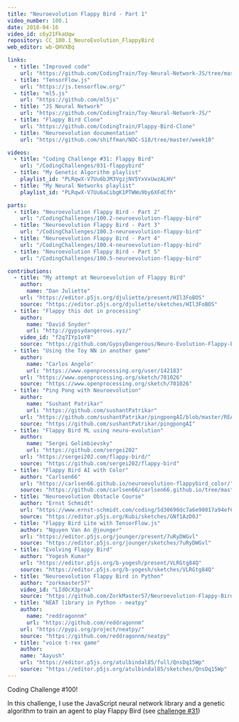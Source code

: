```yaml
---
title: "Neuroevolution Flappy Bird - Part 1"
video_number: 100.1
date: 2018-04-16
video_id: c6y21FkaUqw
repository: CC_100.1_NeuroEvolution_FlappyBird
web_editor: wb-QHVXBq

links:
  - title: "Improved code"
    url: "https://github.com/CodingTrain/Toy-Neural-Network-JS/tree/master/examples/neuroevolution-flappybird"
  - title: "TensorFlow.js"
    url: "https://js.tensorflow.org/"
  - title: "ml5.js"
    url: "https://github.com/ml5js"
  - title: "JS Neural Network"
    url: "https://github.com/CodingTrain/Toy-Neural-Network-JS/"
  - title: "Flappy Bird Clone"
    url: "https://github.com/CodingTrain/Flappy-Bird-Clone"
  - title: "Neuroevolution documentation"
    url: "https://github.com/shiffman/NOC-S18/tree/master/week10"

videos:
  - title: "Coding Challenge #31: Flappy Bird"
    url: "/CodingChallenges/031-flappybird"
  - title: "My Genetic Algorithm playlist"
    playlist_id: "PLRqwX-V7Uu6bJM3VgzjNV5YxVxUwzALHV"
  - title: "My Neural Networks playlist"
    playlist_id: "PLRqwX-V7Uu6aCibgK1PTWWu9by6XFdCfh"

parts:
  - title: "Neuroevolution Flappy Bird - Part 2"
    url: "/CodingChallenges/100.2-neuroevolution-flappy-bird"
  - title: "Neuroevolution Flappy Bird - Part 3"
    url: "/CodingChallenges/100.3-neuroevolution-flappy-bird"
  - title: "Neuroevolution Flappy Bird - Part 4"
    url: "/CodingChallenges/100.4-neuroevolution-flappy-bird"
  - title: "Neuroevolution Flappy Bird - Part 5"
    url: "/CodingChallenges/100.5-neuroevolution-flappy-bird"

contributions:
  - title: "My attempt at Neuroevolution of Flappy Bird"
    author:
      name: "Dan Juliette"
    url: "https://editor.p5js.org/djuliette/present/HIl3FoBOS"
    source: "https://editor.p5js.org/djuliette/sketches/HIl3FoBOS"
  - title: "Flappy this dot in processing"
    author:
      name: "David Snyder"
      url: "http://gypsydangerous.xyz/"
    video_id: "f2q7IYp1oY8"
    source: "https://github.com/GypsyDangerous/Neuro-Evolution-Flappy-bird"
  - title: "Using the Toy NN in another game"
    author:
      name: "Carlos Angelo"
      url: "https://www.openprocessing.org/user/142183"
    url: "https://www.openprocessing.org/sketch/701026"
    source: "https://www.openprocessing.org/sketch/701026"
  - title: "Ping Pong with Neuroevolution"
    author:
      name: "Sushant Patrikar"
      url: "https://github.com/sushantPatrikar"
    url: "https://github.com/sushantPatrikar/pingpongAI/blob/master/README.md"
    source: "https://github.com/sushantPatrikar/pingpongAI"
  - title: "Flappy Bird ML using neuro-evolution"
    author:
      name: "Sergei Golimbievsky"
      url: "https://github.com/sergei202"
    url: "https://sergei202.com/flappy-bird/"
    source: "https://github.com/sergei202/flappy-bird"
  - title: "Flappy Bird AI with Color"
    author: "Carlsen66"
    url: "https://carlsen66.github.io/neuroevolution-flappybird_color/"
    source: "https://github.com/carlsen66/carlsen66.github.io/tree/master/neuroevolution-flappybird_color"
  - title: "Neuroevolution Obstacle Course"
    author: "Ernst Schmidt"
    url: "https://www.ernst-schmidt.com/coding/5d30690dc7a6e90017a94ef6"
    source: "https://editor.p5js.org/Kubi/sketches/GNf1AzD0J"
  - title: "Flappy Bird Lite with TensorFlow.js"
    author: "Nguyen Van An @jounger"
    url: "https://editor.p5js.org/jounger/present/7uRyDWGvl"
    source: "https://editor.p5js.org/jounger/sketches/7uRyDWGvl"
  - title: "Evolving Flappy Bird"
    author: "Yogesh Kumar"
    url: "https://editor.p5js.org/b-yogesh/present/VLRGtg84Q"
    source: "https://editor.p5js.org/b-yogesh/sketches/VLRGtg84Q"
  - title: "Neuroevolution Flappy Bird in Python"
    author: "zorkmaster57"
    video_id: "LIdOcX3proA"
    source: "https://github.com/ZorkMaster57/Neuroevolution-Flappy-Bird-in-Python"
  - title: "NEAT library in Python - neatpy"
    author:
      name: "reddragonnm"
      url: "https://github.com/reddragonnm"
    url: "https://pypi.org/project/neatpy/"
    source: "https://github.com/reddragonnm/neatpy"
  - title: "voice t-rex game"
    author:
    name: "Aayush"
    url: "https://editor.p5js.org/atulbindal85/full/QnsDq15Wp"
    source: "https://editor.p5js.org/atulbindal85/sketches/QnsDq15Wp"
---
```

Coding Challenge #100!

In this challenge, I use the JavaScript neural network library and a genetic algorithm to train an agent to play Flappy Bird (see [challenge #31](https://youtu.be/cXgA1d_E-jY))
